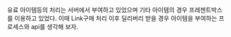 유료 아이템등의 처리는 서버에서 부여하고 있었으며 기타 아이템의 경우 프레젠트박스를 이용하고 있었다. 이때 Link구매 처리 이후 딜리버리 받을 경우 아이템을 부여하는 프로세스와 api를 생각해 보자.